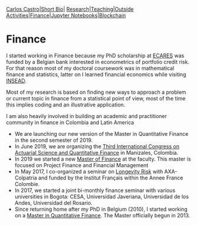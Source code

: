 [Carlos Castro](index.md)|[Short Bio](cv.md)| [Research](res.md)|[Teaching](teach.md)|[Outside Activities](Ddiploma.md)|[Finance](Fin.md)|[Jupyter Notebooks](Jup.md)|[Blockchain](Block.md)    

# Finance

I started working in Finance because my PhD scholarship at [ECARES]( http://ecares.ulb.ac.be/) was funded by a Belgian bank interested in econometrics of portfolio credit risk. For that reason most of my doctoral coursework was in mathematical finance and statistics, latter on I learned financial economics while visiting [INSEAD]( https://www.insead.edu/).

Most of my research is based on finding new ways to approach a problem or current topic in finance from a statistical point of view, most of the time this implies coding and an illustrative application.

I am also heavily involved in building an academic and practitioner community in finance in Colombia and Latin America

* We are launching our new version of the Master in Quantitative Finance in the second semester of 2019.
* In June 2019, we are organizing the [Third International Congress on Actuarial Science and Quantitative Finance](http://icasqf2019.icasqf.org/) in Manizales, Colombia.
* In 2019 we started a new [Master of Finance](http://www.urosario.edu.co/Maestria-en-finanzas/Inicio/) at the faculty. This master is focused on Project Finance and Financial Management
* In May 2017, I co-organized a seminar on [Longevity Risk]( http://www.urosario.edu.co/Home/Principal/Eventos/Facultad-de-Economia/Conferencia-Riesgo-de-Longevidad-desafios-y-opor/) with AXA-Colpatria and funded by the Institut Français within the Annee France Colombie.
* In 2017, we started a joint bi-monthly finance seminar with various universities in Bogota: CESA, Universidad Javeriana, Universidad de los Andes, Universidad del Rosario.
* Since returning home after my PhD in Belgium (2010), I started working on a [Master in Quantitative Finance]( http://www.urosario.edu.co/Maestria-Finanzas-Cuantitativas/Inicio/). The Master officially begun in 2013.
